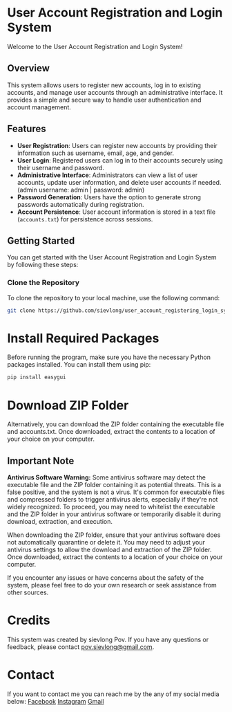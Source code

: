 # User Account Registration and Login System

Welcome to the User Account Registration and Login System!

## Overview

This system allows users to register new accounts, log in to existing accounts, and manage user accounts through an administrative interface. It provides a simple and secure way to handle user authentication and account management.

## Features

- **User Registration**: Users can register new accounts by providing their information such as username, email, age, and gender.
- **User Login**: Registered users can log in to their accounts securely using their username and password.
- **Administrative Interface**: Administrators can view a list of user accounts, update user information, and delete user accounts if needed. (admin username: admin | password: admin)
- **Password Generation**: Users have the option to generate strong passwords automatically during registration.
- **Account Persistence**: User account information is stored in a text file (`accounts.txt`) for persistence across sessions.

## Getting Started

You can get started with the User Account Registration and Login System by following these steps:

### Clone the Repository

To clone the repository to your local machine, use the following command:

```bash
git clone https://github.com/sievlong/user_account_registering_login_system.git
```
# Install Required Packages
Before running the program, make sure you have the necessary Python packages installed. You can install them using pip:

```bash
pip install easygui
```

# Download ZIP Folder
Alternatively, you can download the ZIP folder containing the executable file and accounts.txt. Once downloaded, extract the contents to a location of your choice on your computer.

## Important Note

**Antivirus Software Warning:** Some antivirus software may detect the executable file and the ZIP folder containing it as potential threats. This is a false positive, and the system is not a virus. It's common for executable files and compressed folders to trigger antivirus alerts, especially if they're not widely recognized. To proceed, you may need to whitelist the executable and the ZIP folder in your antivirus software or temporarily disable it during download, extraction, and execution.

When downloading the ZIP folder, ensure that your antivirus software does not automatically quarantine or delete it. You may need to adjust your antivirus settings to allow the download and extraction of the ZIP folder. Once downloaded, extract the contents to a location of your choice on your computer.

If you encounter any issues or have concerns about the safety of the system, please feel free to do your own research or seek assistance from other sources.

# Credits
This system was created by sievlong Pov. If you have any questions or feedback, please contact pov.sievlong@gmail.com.

# Contact
If you want to contact me you can reach me by the any of my social media below:
[Facebook](https://www.facebook.com/pov.sievlong/)
[Instagram](https://www.instagram.com/sievlong.p/)
[Gmail](pov.sievlong@gmail.com)
